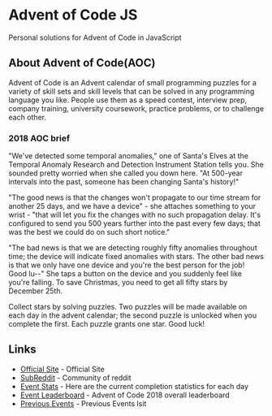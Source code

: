# Advent of Code JS

Personal solutions for Advent of Code in JavaScript

## About Advent of Code(AOC)

Advent of Code is an Advent calendar of small programming puzzles for a variety of skill sets and skill levels that can be solved in any programming language you like. People use them as a speed contest, interview prep, company training, university coursework, practice problems, or to challenge each other.

### 2018 AOC brief

"We've detected some temporal anomalies," one of Santa's Elves at the Temporal Anomaly Research and Detection Instrument Station tells you. She sounded pretty worried when she called you down here. "At 500-year intervals into the past, someone has been changing Santa's history!"

"The good news is that the changes won't propagate to our time stream for another 25 days, and we have a device" - she attaches something to your wrist - "that will let you fix the changes with no such propagation delay. It's configured to send you 500 years further into the past every few days; that was the best we could do on such short notice."

"The bad news is that we are detecting roughly fifty anomalies throughout time; the device will indicate fixed anomalies with stars. The other bad news is that we only have one device and you're the best person for the job! Good lu--" She taps a button on the device and you suddenly feel like you're falling. To save Christmas, you need to get all fifty stars by December 25th.

Collect stars by solving puzzles. Two puzzles will be made available on each day in the advent calendar; the second puzzle is unlocked when you complete the first. Each puzzle grants one star. Good luck!

## Links

-   [Official Site](https://adventofcode.com/) - Official Site
-   [SubReddit](https://www.reddit.com/r/adventofcode/) - Community of reddit
-   [Event Stats](https://adventofcode.com/2018/stats) - Here are the current completion statistics for each day
-   [Event Leaderboard](https://adventofcode.com/2018/leaderboard) - Advent of Code 2018 overall leaderboard
-   [Previous Events](https://adventofcode.com/2018/events) - Previous Events lsit
